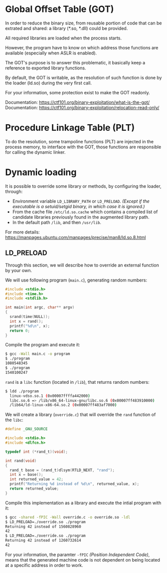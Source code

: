 # Global Offset Table (GOT)

In order to reduce the binary size, from reusable portion of code that can be extrated and shared: a library (*.so, *.dll) could be provided.  

All required libraries are loaded when the process starts.  

However, the program have to know on which address those functions are available (especially when ASLR is enabled).

The GOT's purpose is to answer this problematic, it basically keep a reference to exported library functions.

By default, the GOT is writable, as the resolution of such function is done by the loader (ld.so) during the very first call.

For your information, some protection exist to make the GOT readonly.

Documentation: https://ctf101.org/binary-exploitation/what-is-the-got/
Documentation: https://ctf101.org/binary-exploitation/relocation-read-only/

# Procedure Linkage Table (PLT)

To do the resolution, some trampoline functions (PLT) are injected in the process memory, to interface with the GOT, those functions are responsible for calling the dynamic linker.

# Dynamic loading

It is possible to override some library or methods, by configuring the loader, through:
* Environment variable `LD_LIBRARY_PATH` or `LD_PRELOAD`. _(Except if the executable is a setuid/setgid binary, in which case it is ignored.)_
* From the cache file `/etc/ld.so.cache` which contains a compiled list of candidate libraries previously found in the augmented library path.
* In the default path `/lib`, and then `/usr/lib`.

For more details: https://manpages.ubuntu.com/manpages/precise/man8/ld.so.8.html

## LD_PRELOAD

Through this section, we will describe how to override an external function by your own.

We will use following program (`main.c`), generating random numbers:

```c
#include <stdio.h>
#include <time.h>
#include <stdlib.h>

int main(int argc, char** argv)
{
  srand(time(NULL));
  int x = rand();
  printf("%d\n", x);
  return 0;
}
```

Compile the program and execute it:

```sh
$ gcc -Wall main.c -o program
$ ./program 
1080548345       
$ ./program 
1540100247 
```

`rand` is a `libc` function (located in `/lib`), that returns random numbers:

```sh
$ ldd ./program 
  linux-vdso.so.1 (0x00007ffffa442000)
  libc.so.6 => /lib/x86_64-linux-gnu/libc.so.6 (0x00007ff483910000)
  /lib64/ld-linux-x86-64.so.2 (0x00007ff483af7000)
```

We will create a library (`override.c`) that will override the `rand` function of the `libc`:

```c
#define _GNU_SOURCE

#include <stdio.h>
#include <dlfcn.h>

typedef int (*rand_t)(void);

int rand(void)
{
  rand_t base = (rand_t)dlsym(RTLD_NEXT, "rand");
  int x = base();
  int returned_value = 42;
  printf("Returning %d instead of %d\n", returned_value, x);
  return returned_value;
}
```

Compile this implementation as a library and execute the intial program with it:

```sh
$ gcc -shared -fPIC -Wall override.c -o override.so -ldl
$ LD_PRELOAD=./override.so ./program
Returning 42 instead of 1560828960
42
$ LD_PRELOAD=./override.so ./program
Returning 42 instead of 1260732614
42
```

For your information, the paramter `-fPIC` _(Position Independent Code)_, means that the generated machine code is not dependent on being located at a specific address in order to work.
